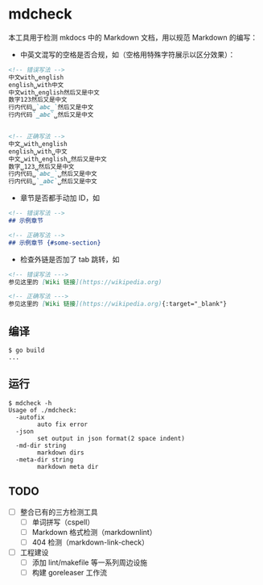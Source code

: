 # mdcheck

本工具用于检测 mkdocs 中的 Markdown 文档，用以规范 Markdown 的编写：

- 中英文混写的空格是否合规，如（空格用特殊字符展示以区分效果）：

```markdown
<!-- 错误写法 -->
中文with␣english
english␣with中文
中文with␣english然后又是中文
数字123然后又是中文
行内代码␣`abc_`然后又是中文
行内代码`_abc`␣然后又是中文


<!-- 正确写法 -->
中文␣with␣english
english␣with␣中文
中文␣with␣english␣然后又是中文
数字␣123␣然后又是中文
行内代码␣`abc_`␣然后又是中文
行内代码␣`_abc`␣然后又是中文
```

- 章节是否都手动加 ID，如

```markdown
<!-- 错误写法 -->
## 示例章节

<!-- 正确写法 -->
## 示例章节 {#some-section}
```

- 检查外链是否加了 tab 跳转，如

```markdown
<!-- 错误写法 --->
参见这里的 [Wiki 链接](https://wikipedia.org)

<!-- 正确写法 --->
参见这里的 [Wiki 链接](https://wikipedia.org){:target="_blank"}
```

## 编译

```shell
$ go build
...
```

## 运行

```shell
$ mdcheck -h
Usage of ./mdcheck:
  -autofix
        auto fix error
  -json
        set output in json format(2 space indent)
  -md-dir string
        markdown dirs
  -meta-dir string
        markdown meta dir
```

## TODO

- [ ] 整合已有的三方检测工具
    - [ ] 单词拼写（cspell）
    - [ ] Markdown 格式检测（markdownlint）
    - [ ] 404 检测（markdown-link-check）
- [ ] 工程建设
    - [ ] 添加 lint/makefile 等一系列周边设施
    - [ ] 构建 goreleaser 工作流

